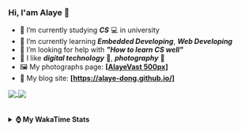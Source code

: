 ### Hi, **I'am Alaye** 👋

- 📖 I’m currently studying ***CS*** 💻 in university
- 🌱 I’m currently learning ***Embedded Developing***, ***Web Developing***
- 🤔 I’m looking for help with ***"How to learn CS well"***
- 🤩 I like ***digital technology*** 📱, ***photography*** 📸
- 🖼️ My photographs page: **[[AlayeVast 500px](https://500px.com.cn/AlayeVast)]**
- 📰 My blog site: **[https://alaye-dong.github.io/]**

<!--
[![Alaye's GitHub stats](https://github-readme-stats.vercel.app/api?username=Alaye-Dong&custom_title=Alaye%20Dong`s%20GitHub%20stats&show_icons=true&rank_icon=percentile&theme=transparent&include_all_commits=true&count_private=true)](https://github.com/anuraghazra/github-readme-stats) 
[![Top Langs](https://github-readme-stats.vercel.app/api/top-langs/?username=Alaye-Dong\&layout=compact&theme=transparent)](https://github.com/anuraghazra/github-readme-stats)
-->
<a href="https://github.com/anuraghazra/github-readme-stats">
  <img height=200 align="center" src="https://github-readme-stats.vercel.app/api?username=Alaye-Dong&custom_title=Alaye%20Dong`s%20GitHub%20stats&show_icons=true&rank_icon=percentile&theme=transparent&include_all_commits=true&count_private=true" />
</a>
<a href="https://github.com/anuraghazra/convoychat">
  <img height=200 align="center" src="https://github-readme-stats.vercel.app/api/top-langs/?username=Alaye-Dong&layout=compact&theme=transparent&include_all_commits=true&count_private=true&langs_count=8&card_width=300" />
</a>

<br />
<br />

<div style="display:none"> 
  <img src="https://visitor-badge.laobi.icu/badge?page_id=Alaye-Dong.Alaye-Dong"/>
</div>
<br />

<details>	
  <summary><b> ⌚ My WakaTime Stats </b></summary>

<br />

<!--START_SECTION:waka-->
![Code Time](http://img.shields.io/badge/Code%20Time-114%20hrs%2036%20mins-blue)

![Profile Views](http://img.shields.io/badge/Profile%20Views-4-blue)

![Lines of code](https://img.shields.io/badge/From%20Hello%20World%20I%27ve%20Written-770.3%20thousand%20lines%20of%20code-blue)

**🐱 My GitHub Data** 

> 📦 42.3 kB Used in GitHub's Storage 
 > 
> 🚫 Not Opted to Hire
 > 
> 📜 11 Public Repositories 
 > 
> 🔑 4 Private Repositories 
 > 
**I'm a Night 🦉** 

```text
🌞 Morning                47 commits          █░░░░░░░░░░░░░░░░░░░░░░░░   05.27 % 
🌆 Daytime                323 commits         █████████░░░░░░░░░░░░░░░░   36.21 % 
🌃 Evening                330 commits         █████████░░░░░░░░░░░░░░░░   37.00 % 
🌙 Night                  192 commits         █████░░░░░░░░░░░░░░░░░░░░   21.52 % 
```
📅 **I'm Most Productive on Sunday** 

```text
Monday                   129 commits         ████░░░░░░░░░░░░░░░░░░░░░   14.46 % 
Tuesday                  110 commits         ███░░░░░░░░░░░░░░░░░░░░░░   12.33 % 
Wednesday                100 commits         ███░░░░░░░░░░░░░░░░░░░░░░   11.21 % 
Thursday                 120 commits         ███░░░░░░░░░░░░░░░░░░░░░░   13.45 % 
Friday                   113 commits         ███░░░░░░░░░░░░░░░░░░░░░░   12.67 % 
Saturday                 113 commits         ███░░░░░░░░░░░░░░░░░░░░░░   12.67 % 
Sunday                   207 commits         ██████░░░░░░░░░░░░░░░░░░░   23.21 % 
```


📊 **This Week I Spent My Time On** 

```text
💬 Programming Languages: 
TypeScript               4 hrs 52 mins       ██████░░░░░░░░░░░░░░░░░░░   24.30 % 
Markdown                 4 hrs               █████░░░░░░░░░░░░░░░░░░░░   19.99 % 
Vue.js                   3 hrs 28 mins       ████░░░░░░░░░░░░░░░░░░░░░   17.33 % 
YAML                     2 hrs 18 mins       ███░░░░░░░░░░░░░░░░░░░░░░   11.52 % 
Python                   2 hrs 6 mins        ███░░░░░░░░░░░░░░░░░░░░░░   10.46 % 

🔥 Editors: 
VS Code                  18 hrs 59 mins      ████████████████████████░   94.63 % 
IntelliJ IDEA            1 hr                █░░░░░░░░░░░░░░░░░░░░░░░░   05.05 % 
PyCharm                  3 mins              ░░░░░░░░░░░░░░░░░░░░░░░░░   00.32 % 

🐱‍💻 Projects: 
JXUT-BST-IO-VitePress-For6 hrs 16 mins       ████████░░░░░░░░░░░░░░░░░   31.24 % 
vue3_admin_template      3 hrs 58 mins       █████░░░░░░░░░░░░░░░░░░░░   19.78 % 
JXUT-BST-IO              2 hrs 52 mins       ████░░░░░░░░░░░░░░░░░░░░░   14.31 % 
JXUT-BST-IO-VitePress    2 hrs 35 mins       ███░░░░░░░░░░░░░░░░░░░░░░   12.93 % 
Python_Study             1 hr 39 mins        ██░░░░░░░░░░░░░░░░░░░░░░░   08.27 % 
```

**I Mostly Code in C** 

```text
C                        7 repos             ███████████░░░░░░░░░░░░░░   43.75 % 
TypeScript               3 repos             █████░░░░░░░░░░░░░░░░░░░░   18.75 % 
C++                      2 repos             ███░░░░░░░░░░░░░░░░░░░░░░   12.50 % 
SCSS                     1 repo              ██░░░░░░░░░░░░░░░░░░░░░░░   06.25 % 
Python                   1 repo              ██░░░░░░░░░░░░░░░░░░░░░░░   06.25 % 
```



**Timeline**

![Lines of Code chart](https://raw.githubusercontent.com/Alaye-Dong/Alaye-Dong/main/assets/bar_graph.png)


 Last Updated on 19/10/2024 18:42:45 UTC
<!--END_SECTION:waka-->

</details>

